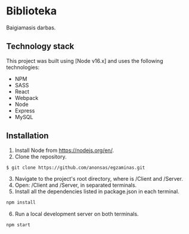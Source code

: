 # Biblioteka

Baigiamasis darbas.

## Technology stack

This project was built using [Node v16.x] and uses the following technologies:

- NPM
- SASS
- React
- Webpack
- Node
- Express
- MySQL

## Installation

1. Install Node from https://nodejs.org/en/.
2. Clone the repository.

```bash
$ git clone https://github.com/anonsas/egzaminas.git
```

3. Navigate to the project's root directory, where is /Client and /Server.
4. Open: /Client and /Server, in separated terminals.
5. Install all the dependencies listed in package.json in each terminal.

```bash
npm install
```

6. Run a local development server on both terminals.

```bash
npm start
```
